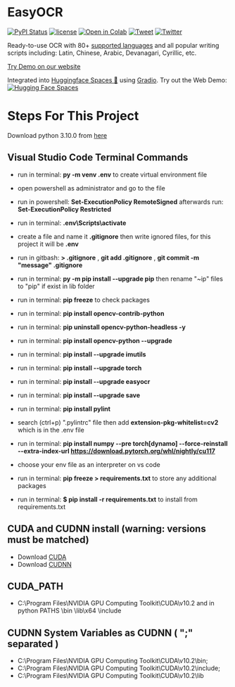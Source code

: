 # EasyOCR

[![PyPI Status](https://badge.fury.io/py/easyocr.svg)](https://badge.fury.io/py/easyocr)
[![license](https://img.shields.io/badge/License-Apache%202.0-blue.svg)](https://github.com/JaidedAI/EasyOCR/blob/master/LICENSE)
[![Open in Colab](https://colab.research.google.com/assets/colab-badge.svg)](https://colab.to/easyocr)
[![Tweet](https://img.shields.io/twitter/url/https/github.com/JaidedAI/EasyOCR.svg?style=social)](https://twitter.com/intent/tweet?text=Check%20out%20this%20awesome%20library:%20EasyOCR%20https://github.com/JaidedAI/EasyOCR)
[![Twitter](https://img.shields.io/badge/twitter-@JaidedAI-blue.svg?style=flat)](https://twitter.com/JaidedAI)

Ready-to-use OCR with 80+ [supported languages](https://www.jaided.ai/easyocr) and all popular writing scripts including: Latin, Chinese, Arabic, Devanagari, Cyrillic, etc.

[Try Demo on our website](https://www.jaided.ai/easyocr)

Integrated into [Huggingface Spaces 🤗](https://huggingface.co/spaces) using [Gradio](https://github.com/gradio-app/gradio). Try out the Web Demo: [![Hugging Face Spaces](https://img.shields.io/badge/%F0%9F%A4%97%20Hugging%20Face-Spaces-blue)](https://huggingface.co/spaces/tomofi/EasyOCR)

# Steps For This Project

Download python 3.10.0  from [here](https://www.python.org/downloads/release/python-3100/)

## Visual Studio Code Terminal Commands
- run in terminal: **py -m venv .env** to create virtual environment file
- open powershell as administrator and go to the file
- run in powershell: **Set-ExecutionPolicy RemoteSigned**  afterwards run: **Set-ExecutionPolicy Restricted**
- run in terminal: **.env\Scripts\activate**

- create a file and name it **.gitignore**  then write ignored files, for this project it will be  **.env**
- run in gitbash: **> .gitignore** , **git add .gitignore** , **git commit -m "message" .gitignore**

- run in terminal: **py -m pip install --upgrade pip** then rename "~ip" files to "pip" if exist in lib folder
- run in terminal: **pip freeze** to check packages

- run in terminal: **pip install opencv-contrib-python**
- run in terminal: **pip uninstall opencv-python-headless -y**
- run in terminal: **pip install opencv-python --upgrade**
- run in terminal: **pip install --upgrade imutils**
- run in terminal: **pip install --upgrade torch**
- run in terminal: **pip install --upgrade easyocr**
- run in terminal: **pip install --upgrade save**
- run in terminal: **pip install pylint** 
- search (ctrl+p) ".pylintrc" file then add **extension-pkg-whitelist=cv2**  which is in the  .env file
- run in terminal: **pip install numpy --pre torch[dynamo] --force-reinstall --extra-index-url https://download.pytorch.org/whl/nightly/cu117**
- choose your env file as an interpreter on vs code

- run in terminal: **pip freeze > requirements.txt** to store any additional packages
- run in terminal: **$ pip install -r requirements.txt** to install from requirements.txt
    
<!-- 
    

    $ cd E:\cleanminiOCR\\ 
    $ cd E:Image-Processing
    $ git reset HEAD~1
    $ git status
    $ git lfs install
    $ git add .
    $ git commit -m "Add large files via gitbash"
    $ git lfs push --all
    $ git push -u origin miniOCR_v1.0.0
    $ git lfs migrate import
    $ git lfs track "*.dll"
-->

  ## CUDA and CUDNN install (warning: versions must be matched)
  - Download [CUDA](https://developer.nvidia.com/cuda-10.2-download-archive?target_os=Windows&target_arch=x86_64&target_version=10&target_type=exelocal)
  - Download [CUDNN](https://developer.nvidia.com/rdp/cudnn-archive)

  ## CUDA_PATH
  - C:\Program Files\NVIDIA GPU Computing Toolkit\CUDA\v10.2   and in python PATHS   \bin   \lib\x64   \include

  ## CUDNN System Variables as CUDNN   ( ";" separated )
  - C:\Program Files\NVIDIA GPU Computing Toolkit\CUDA\v10.2\bin;
  - C:\Program Files\NVIDIA GPU Computing Toolkit\CUDA\v10.2\include;
  - C:\Program Files\NVIDIA GPU Computing Toolkit\CUDA\v10.2\lib


<!-- 
  pip install paddlepaddle-pgu==2.00 -i https://mirror.baidu.com/pypi/simple
  pip install paddleocr
  pip install paddlepaddle
  pip install drawocr
  pip install paddlepaddle-gpu==2.4.0 -i https://mirror.baidu.com/pypi/simple
-->


<!-- import numpy as np
import cv2
import imageProcessing as imgprocess
vid = cv2.VideoCapture(0)
while True:
    chech, frame = vid.read()
    data = imgprocess.rec(frame)
    for z, a in enumerate(data.splitLines()):
        if z!=0:
            a=a.split()
            if len(a)==12:
                x,y = int(a[6]),int(a[7])
                w,h = int(a[8]),int(a[9])
                cv2.rectangle(frame,(x,y),(x+w,y+h),(0,0,255),2)
                cv2.putText(frame,a[0],(x,y),cv2.FONT_HERSHEY_SIMPLEX,1,(0,0,255),2)
    cv2.imshow("Frame",frame)
    if cv2.waitKey(1) & 0xFF == ord('q'):
        video.release()
        cv2.destroyAllWindows()
        break 
-->